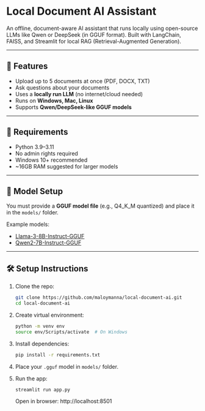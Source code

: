 # Local Document AI Assistant

An offline, document-aware AI assistant that runs locally using open-source LLMs like Qwen or DeepSeek (in GGUF format). Built with LangChain, FAISS, and Streamlit for local RAG (Retrieval-Augmented Generation).

---

## 🚀 Features

- Upload up to 5 documents at once (PDF, DOCX, TXT)
- Ask questions about your documents
- Uses a **locally run LLM** (no internet/cloud needed)
- Runs on **Windows, Mac, Linux**
- Supports **Qwen/DeepSeek-like GGUF models**

---

## 🧰 Requirements

- Python 3.9–3.11
- No admin rights required
- Windows 10+ recommended
- ~16GB RAM suggested for larger models

---

## 🔽 Model Setup

You must provide a **GGUF model file** (e.g., Q4_K_M quantized) and place it in the `models/` folder.

Example models:
- [Llama-3-8B-Instruct-GGUF](https://huggingface.co/bartowski/Llama-3-8B-Instruct-Gradient-1048k-GGUF )
- [Qwen2-7B-Instruct-GGUF](https://huggingface.co/qwen/Qwen2-7B-Instruct-GGUF )

---

## 🛠️ Setup Instructions

1. Clone the repo:
   ```bash
   git clone https://github.com/maloymanna/local-document-ai.git 
   cd local-document-ai
   ```

2. Create virtual environment:
   ```bash
   python -m venv env
   source env/Scripts/activate  # On Windows
   ```

3. Install dependencies:
   ```bash
   pip install -r requirements.txt
   ```

4. Place your `.gguf` model in `models/` folder. 

5. Run the app:
   ```bash
   streamlit run app.py
   ```
   Open in browser: http://localhost:8501 

